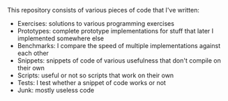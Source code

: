 This repository consists of various pieces of code that I've written:
- Exercises: solutions to various programming exercises
- Prototypes: complete prototype implementations for stuff that later I implemented somewhere else
- Benchmarks: I compare the speed of multiple implementations against each other
- Snippets: snippets of code of various usefulness that don't compile on their own
- Scripts: useful or not so scripts that work on their own
- Tests: I test whether a snippet of code works or not
- Junk: mostly useless code
